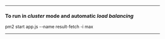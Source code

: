 
---

### To run in *cluster* mode and automatic *load balancing*
pm2 start app.js --name result-fetch -i max

---
